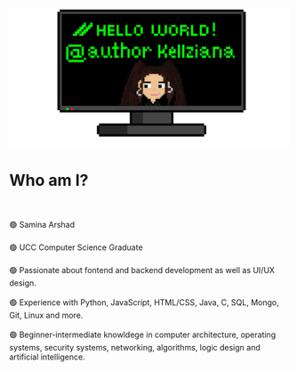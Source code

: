 <img src="https://github.com/Kellziana/Kellziana/blob/main/githubBg.png">

<h1>Who am I?</h1>
<br></br>
🟢 Samina Arshad
<br></br>
🟢 UCC Computer Science Graduate
<br></br>
🟢 Passionate about fontend and backend development as well as UI/UX design.
<br></br>
🟢 Experience with Python, JavaScript, HTML/CSS, Java, C, SQL, Mongo, Git, Linux and more.
<br></br>
🟢 Beginner-intermediate knowldege in computer architecture, operating systems, security systems, networking, algorithms, logic design and artificial intelligence.
<br></br>
